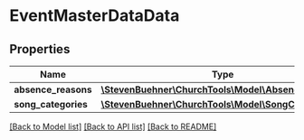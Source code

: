 # EventMasterDataData

## Properties
Name | Type | Description | Notes
------------ | ------------- | ------------- | -------------
**absence_reasons** | [**\StevenBuehner\ChurchTools\Model\AbsenceReason[]**](AbsenceReason.md) |  | 
**song_categories** | [**\StevenBuehner\ChurchTools\Model\SongCategory[]**](SongCategory.md) |  | 

[[Back to Model list]](../../README.md#documentation-for-models) [[Back to API list]](../../README.md#documentation-for-api-endpoints) [[Back to README]](../../README.md)

